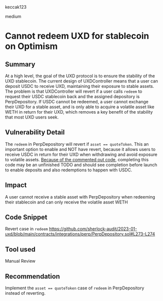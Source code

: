 keccak123

medium

# Cannot redeem UXD for stablecoin on Optimism

## Summary

At a high level, the goal of the UXD protocol is to ensure the stability of the UXD stablecoin. The current design of UXDController means that a user can deposit USDC to receive UXD, maintaining their exposure to stable assets. The problem is that UXDController will revert if a user calls `redeem` to request their USDC stablecoin back and the assigned depository is PerpDepository. If USDC cannot be redeemed, a user cannot exchange their UXD for a stable asset, and is only able to acquire a volatile asset like WETH in return for their UXD, which removes a key benefit of the stability that most UXD users seek.

## Vulnerability Detail

The `redeem` in PerpDepository will revert if `asset == quoteToken`. This an important option to enable and NOT have revert, because it allows users to receive USDC in return for their UXD when withdrawing and avoid exposure to volatile assets. [Because of the commented out code](https://github.com/sherlock-audit/2023-01-uxd/blob/main/contracts/integrations/perp/PerpDepository.sol#L273-L274), completing this code may be an unfinished TODO and should see completion before launch to enable deposits and also redemptions to happen with USDC.

## Impact

A user cannot receive a stable asset with PerpDepository when redeeming their stablecoin and can only receive the volatile asset WETH

## Code Snippet

Revert case in `redeem`
https://github.com/sherlock-audit/2023-01-uxd/blob/main/contracts/integrations/perp/PerpDepository.sol#L273-L274

## Tool used

Manual Review

## Recommendation

Implement the `asset == quoteToken` case of `redeem` in PerpDepository instead of reverting.